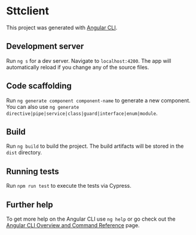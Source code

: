 # Sttclient

This project was generated with [Angular CLI](https://github.com/angular/angular-cli).

## Development server

Run `ng s` for a dev server. Navigate to `localhost:4200`. The app will automatically reload if you change any of the source files.

## Code scaffolding

Run `ng generate component component-name` to generate a new component. You can also use `ng generate directive|pipe|service|class|guard|interface|enum|module`.

## Build

Run `ng build` to build the project. The build artifacts will be stored in the `dist` directory.

## Running tests

Run `npm run test` to execute the tests via Cypress.

## Further help

To get more help on the Angular CLI use `ng help` or go check out the [Angular CLI Overview and Command Reference](https://angular.io/cli) page.
